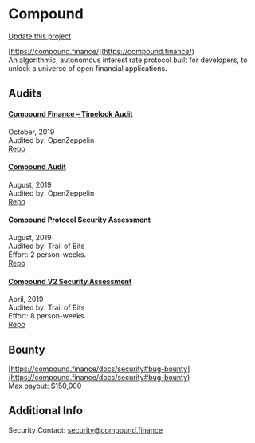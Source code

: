 
# Compound

[Update this project](https://github.com/ConsenSys/blockchainSecurityDB/edit/master/projects/compound.json)
  
[https://compound.finance/](https://compound.finance/)<br>
An algorithmic, autonomous interest rate protocol built for developers, to unlock a universe of open financial applications.


## Audits



#### [Compound Finance – Timelock Audit](https://blog.openzeppelin.com/compound-finance-patch-audit/)

October, 2019<br>
Audited by: OpenZeppelin<br>
[Repo](https://github.com/compound-finance/compound-protocol/tree/f385d71983ae5c5799faae9b2dfea43e5cf75262)
      


#### [Compound Audit](https://blog.openzeppelin.com/compound-audit/)

August, 2019<br>
Audited by: OpenZeppelin<br>
[Repo](https://github.com/compound-finance/compound-protocol)
      


#### [Compound Protocol Security Assessment](https://github.com/trailofbits/publications/blob/master/reviews/compound-3.pdf)

August, 2019<br>
Audited by: Trail of Bits<br>Effort: 2 person-weeks.<br>
[Repo](https://github.com/compound-finance/compound-protocol)
      


#### [Compound V2 Security Assessment](https://github.com/trailofbits/publications/blob/master/reviews/compound-2.pdf)

April, 2019<br>
Audited by: Trail of Bits<br>Effort: 8 person-weeks.<br>
[Repo](https://github.com/compound-finance/compound-protocol)
      

  

## Bounty

[https://compound.finance/docs/security#bug-bounty](https://compound.finance/docs/security#bug-bounty)<br>
Max payout: $150,000


## Additional Info

Security Contact: security@compound.finance
